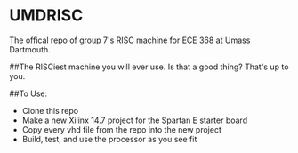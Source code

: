 # UMDRISC
The offical repo of group 7's RISC machine for ECE 368 at Umass Dartmouth.

##The RISCiest machine you will ever use.
Is that a good thing? That's up to you.

##To Use:
* Clone this repo
* Make a new Xilinx 14.7 project for the Spartan E starter board
* Copy every vhd file from the repo into the new project
* Build, test, and use the processor as you see fit

